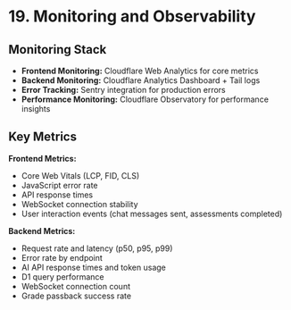 # 19. Monitoring and Observability

## Monitoring Stack

- **Frontend Monitoring:** Cloudflare Web Analytics for core metrics
- **Backend Monitoring:** Cloudflare Analytics Dashboard + Tail logs
- **Error Tracking:** Sentry integration for production errors
- **Performance Monitoring:** Cloudflare Observatory for performance insights

## Key Metrics

**Frontend Metrics:**

- Core Web Vitals (LCP, FID, CLS)
- JavaScript error rate
- API response times
- WebSocket connection stability
- User interaction events (chat messages sent, assessments completed)

**Backend Metrics:**

- Request rate and latency (p50, p95, p99)
- Error rate by endpoint
- AI API response times and token usage
- D1 query performance
- WebSocket connection count
- Grade passback success rate

